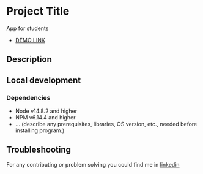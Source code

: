 # Project Title

App for students
- [DEMO LINK]()

## Description



## Local development

### Dependencies
* Node v14.8.2 and higher
* NPM v6.14.4 and higher
* ... (describe any prerequisites, libraries, OS version, etc., needed before installing program.)

## Troubleshooting

For any contributing or problem solving you could find me in [linkedin](https://www.linkedin.com/in/viktoriia-miziukanova-0ba8a623b/)
